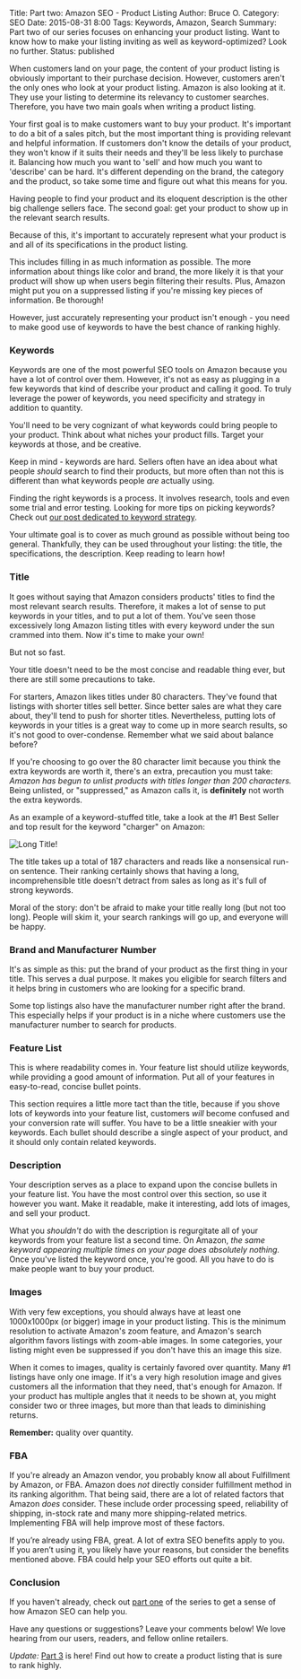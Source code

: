 Title: Part two: Amazon SEO - Product Listing
Author: Bruce O.
Category: SEO
Date: 2015-08-31 8:00
Tags: Keywords, Amazon, Search
Summary: Part two of our series focuses on enhancing your product listing. Want to know how to make your listing inviting as well as keyword-optimized? Look no further.
Status: published

When customers land on your page, the content of your product listing is obviously important to their purchase decision. However, customers aren't the only ones who look at your product listing. Amazon is also looking at it. They use your listing to determine its relevancy to customer searches. Therefore, you have two main goals when writing a product listing. 

Your first goal is to make customers want to buy your product. It's important to do a bit of a sales pitch, but the most important thing is providing relevant and helpful information. If customers don't know the details of your product, they won't know if it suits their needs and they'll be less likely to purchase it. Balancing how much you want to 'sell' and how much you want to 'describe' can be hard. It's different depending on the brand, the category and the product, so take some time and figure out what this means for you. 

Having people to find your product and its eloquent description is the other big challenge sellers face. The second goal: get your product to show up in the relevant search results. 

Because of this, it's important to accurately represent what your product is and all of its specifications in the product listing. 

This includes filling in as much information as possible. The more information about things like color and brand, the more likely it is that your product will show up when users begin filtering their results. Plus, Amazon might put you on a suppressed listing if you're missing key pieces of information. Be thorough! 

However, just accurately representing your product isn't enough - you need to make good use of keywords to have the best chance of ranking highly. 

### Keywords

Keywords are one of the most powerful SEO tools on Amazon because you have a lot of control over them. However, it's not as easy as plugging in a few keywords that kind of describe your product and calling it good. To truly leverage the power of keywords, you need specificity and strategy in addition to quantity. 

You'll need to be very cognizant of what keywords could bring people to your product. Think about what niches your product fills. Target your keywords at those, and be creative. 

Keep in mind - keywords are hard. Sellers often have an idea about what people *should* search to find their products, but more often than not this is different than what keywords people *are* actually using. 

Finding the right keywords is a process. It involves research, tools and even some trial and error testing. Looking for more tips on picking keywords? Check out [our post dedicated to keyword strategy](https://efficientera.com/blog/2015/09/the-definitive-guide-to-amazon-keywords.html).

Your ultimate goal is to cover as much ground as possible without being too general. Thankfully, they can be used throughout your listing: the title, the specifications, the description. Keep reading to learn how!

### Title

It goes without saying that Amazon considers products' titles to find the most relevant search results. Therefore, it makes a lot of sense to put keywords in your titles, and to put a lot of them. You've seen those excessively long Amazon listing titles with every keyword under the sun crammed into them. Now it's time to make your own!

But not so fast.

Your title doesn't need to be the most concise and readable thing ever, but there are still some precautions to take. 

For starters, Amazon likes titles under 80 characters. They've found that listings with shorter titles sell better. Since better sales are what they care about, they'll tend to push for shorter titles. Nevertheless, putting lots of keywords in your titles is a great way to come up in more search results, so it's not good to over-condense. Remember what we said about balance before?

If you're choosing to go over the 80 character limit because you think the extra keywords are worth it, there's an extra, precaution you must take: *Amazon has begun to unlist products with titles longer than 200 characters.* Being unlisted, or "suppressed," as Amazon calls it, is **definitely** not worth the extra keywords. 

As an example of a keyword-stuffed title, take a look at the #1 Best Seller and top result for the keyword "charger" on Amazon:

![Long Title!](/images/blog/2015/08/optimizing_seo_1.jpg)

The title takes up a total of 187 characters and reads like a nonsensical run-on sentence. Their ranking certainly shows that having a long, incomprehensible title doesn't detract from sales as long as it's full of strong keywords. 

Moral of the story: don't be afraid to make your title really long (but not too long). People will skim it, your search rankings will go up, and everyone will be happy. 

### Brand and Manufacturer Number

It's as simple as this: put the brand of your product as the first thing in your title. This serves a dual purpose. It makes you eligible for search filters and it helps bring in customers who are looking for a specific brand.

Some top listings also have the manufacturer number right after the brand. This especially helps if your product is in a niche where customers use the manufacturer number to search for products. 

### Feature List

This is where readability comes in. Your feature list should utilize keywords, while providing a good amount of information. Put all of your features in easy-to-read, concise bullet points. 

This section requires a little more tact than the title, because if you shove lots of keywords into your feature list, customers *will* become confused and your conversion rate will suffer. You have to be a little sneakier with your keywords. Each bullet should describe a single aspect of your product, and it should only contain related keywords. 

### Description

Your description serves as a place to expand upon the concise bullets in your feature list. You have the most control over this section, so use it however you want. Make it readable, make it interesting, add lots of images, and sell your product. 

What you *shouldn't* do with the description is regurgitate all of your keywords from your feature list a second time. On Amazon, *the same keyword appearing multiple times on your page does absolutely nothing.* Once you've listed the keyword once, you're good. All you have to do is make people want to buy your product.

### Images

With very few exceptions, you should always have at least one 1000x1000px (or bigger) image in your product listing. This is the minimum resolution to activate Amazon's zoom feature, and Amazon's search algorithm favors listings with zoom-able images. In some categories, your listing might even be suppressed if you don't have this an image this size. 

When it comes to images, quality is certainly favored over quantity. Many #1 listings have only one image. If it's a very high resolution image and gives customers all the information that they need, that's enough for Amazon. If your product has multiple angles that it needs to be shown at, you might consider two or three images, but more than that leads to diminishing returns. 

**Remember:** quality over quantity.

### FBA

If you're already an Amazon vendor, you probably know all about Fulfillment by Amazon, or FBA. Amazon does *not* directly consider fulfillment method in its ranking algorithm. That being said, there are a lot of related factors that Amazon *does* consider. These include order processing speed, reliability of shipping, in-stock rate and many more shipping-related metrics. Implementing FBA will help improve most of these factors.

If you’re already using FBA, great. A lot of extra SEO benefits apply to you. If you aren’t using it, you likely have your reasons, but consider the benefits mentioned above. FBA could help your SEO efforts out quite a bit.


### Conclusion

If you haven't already, check out [part one](https://efficientera.com/blog/2015/08/part-one-amazon-seo-getting-started.html) of the series to get a sense of how Amazon SEO can help you.

Have any questions or suggestions? Leave your comments below! We love hearing from our users, readers, and fellow online retailers. 

*Update:* [Part 3](https://efficientera.com/blog/2015/09/part-three-amazon-seo-sales-potential.html) is here! Find out how to create a product listing that is sure to rank highly.
